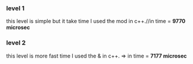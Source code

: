 ### level 1
this level is simple but it take time I used the mod in c++.//in time = **9770 microsec**

### level 2
this level is more fast time I used the & in c++. => in time = **7177 microsec**
